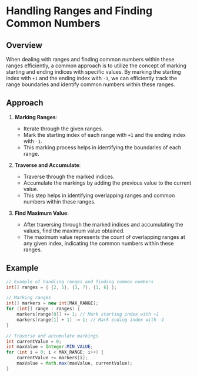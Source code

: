 # Handling Ranges and Finding Common Numbers

## Overview
When dealing with ranges and finding common numbers within these ranges efficiently, a common approach is to utilize the concept of marking starting and ending indices with specific values. By marking the starting index with `+1` and the ending index with `-1`, we can efficiently track the range boundaries and identify common numbers within these ranges.

## Approach
1. **Marking Ranges**:
   - Iterate through the given ranges.
   - Mark the starting index of each range with `+1` and the ending index with `-1`.
   - This marking process helps in identifying the boundaries of each range.

2. **Traverse and Accumulate**:
   - Traverse through the marked indices.
   - Accumulate the markings by adding the previous value to the current value.
   - This step helps in identifying overlapping ranges and common numbers within these ranges.

3. **Find Maximum Value**:
   - After traversing through the marked indices and accumulating the values, find the maximum value obtained.
   - The maximum value represents the count of overlapping ranges at any given index, indicating the common numbers within these ranges.

## Example
```java
// Example of handling ranges and finding common numbers
int[] ranges = { {2, 5}, {3, 7}, {1, 6} };

// Marking ranges
int[] markers = new int[MAX_RANGE];
for (int[] range : ranges) {
    markers[range[0]] += 1; // Mark starting index with +1
    markers[range[1] + 1] -= 1; // Mark ending index with -1
}

// Traverse and accumulate markings
int currentValue = 0;
int maxValue = Integer.MIN_VALUE;
for (int i = 0; i < MAX_RANGE; i++) {
    currentValue += markers[i];
    maxValue = Math.max(maxValue, currentValue);
}

